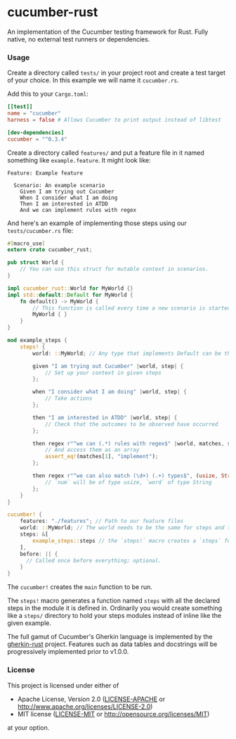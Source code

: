 # cucumber-rust

An implementation of the Cucumber testing framework for Rust. Fully native, no external test runners or dependencies.

### Usage

Create a directory called `tests/` in your project root and create a test target of your choice. In this example we will name it `cucumber.rs`.

Add this to your `Cargo.toml`:

```toml
[[test]]
name = "cucumber"
harness = false # Allows Cucumber to print output instead of libtest

[dev-dependencies]
cucumber = "^0.3.4"
```

Create a directory called `features/` and put a feature file in it named something like `example.feature`. It might look like:

```gherkin
Feature: Example feature

  Scenario: An example scenario
    Given I am trying out Cucumber
    When I consider what I am doing
    Then I am interested in ATDD
    And we can implement rules with regex

```

And here's an example of implementing those steps using our `tests/cucumber.rs` file:

```rust
#[macro_use]
extern crate cucumber_rust;

pub struct World {
    // You can use this struct for mutable context in scenarios.
}

impl cucumber_rust::World for MyWorld {}
impl std::default::Default for MyWorld {
    fn default() -> MyWorld {
        // This function is called every time a new scenario is started
        MyWorld { }
    }
}

mod example_steps {
    steps! {
        world: ::MyWorld; // Any type that implements Default can be the world

        given "I am trying out Cucumber" |world, step| {
            // Set up your context in given steps
        };

        when "I consider what I am doing" |world, step| {
            // Take actions
        };

        then "I am interested in ATDD" |world, step| {
            // Check that the outcomes to be observed have occurred
        };

        then regex r"^we can (.*) rules with regex$" |world, matches, step| {
            // And access them as an array
            assert_eq!(matches[1], "implement");
        };

        then regex r"^we can also match (\d+) (.+) types$", (usize, String) |world, num, word, step| {
            // `num` will be of type usize, `word` of type String
        };
    }
}

cucumber! {
    features: "./features"; // Path to our feature files
    world: ::MyWorld; // The world needs to be the same for steps and the main cucumber call
    steps: &[
        example_steps::steps // the `steps!` macro creates a `steps` function in a module
    ],
    before: || {
      // Called once before everything; optional.
    }
}
```

The `cucumber!` creates the `main` function to be run.

The `steps!` macro generates a function named `steps` with all the declared steps in the module
it is defined in. Ordinarily you would create something like a `steps/` directory to hold your 
steps modules instead of inline like the given example.

The full gamut of Cucumber's Gherkin language is implemented by the 
[gherkin-rust](https://github.com/bbqsrc/gherkin-rust) project. Features such
as data tables and docstrings will be progressively implemented prior to
v1.0.0.

### License

This project is licensed under either of

 * Apache License, Version 2.0 ([LICENSE-APACHE](LICENSE-APACHE) or http://www.apache.org/licenses/LICENSE-2.0)
 * MIT license ([LICENSE-MIT](LICENSE-MIT) or http://opensource.org/licenses/MIT)

at your option.

